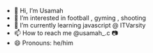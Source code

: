 - 👋 Hi, I’m Usamah
- 👀 I’m interested in football , gyming , shooting 
- 🌱 I’m currently learning javascript @ ITVarsity
- 📫 How to reach me @usamah_.c 📷
- 😄 Pronouns: he/him


<!---
usamah06/usamah06 is a ✨ special ✨ repository because its `README.md` (this file) appears on your GitHub profile.
You can click the Preview link to take a look at your changes.
--->
